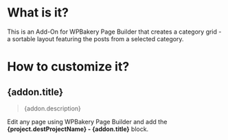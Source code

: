 # What is it?

This is an Add-On for WPBakery Page Builder that creates a category grid - a sortable layout featuring the
posts from a selected category.

# How to customize it?

## {addon.title}

> {addon.description}

Edit any page using WPBakery Page Builder and add the **{project.destProjectName} - {addon.title}** block.